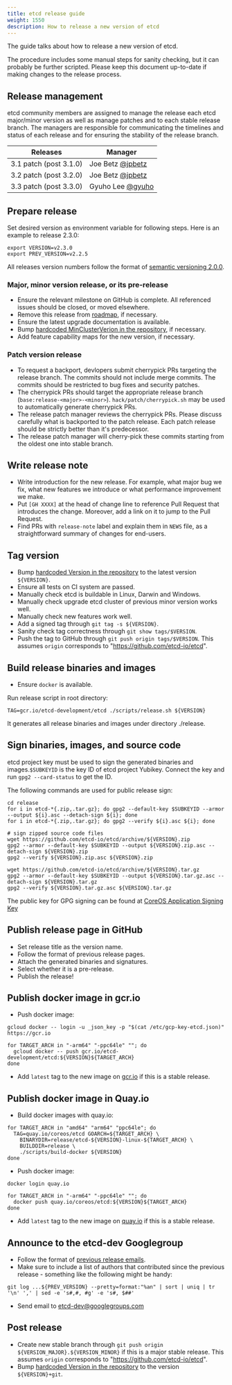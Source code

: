 ```yaml
---
title: etcd release guide
weight: 1550
description: How to release a new version of etcd
---
```


The guide talks about how to release a new version of etcd.

The procedure includes some manual steps for sanity checking, but it can probably be further scripted. Please keep this document up-to-date if making changes to the release process.

## Release management

etcd community members are assigned to manage the release each etcd major/minor version as well as manage patches
and to each stable release branch. The managers are responsible for communicating the timelines and status of each
release and for ensuring the stability of the release branch.

| Releases | Manager |
| -------- | ------- |
| 3.1 patch (post 3.1.0) | Joe Betz [@jpbetz](https://github.com/jpbetz) |
| 3.2 patch (post 3.2.0) | Joe Betz [@jpbetz](https://github.com/jpbetz) |
| 3.3 patch (post 3.3.0) | Gyuho Lee [@gyuho](https://github.com/gyuho) |

## Prepare release

Set desired version as environment variable for following steps. Here is an example to release 2.3.0:

```
export VERSION=v2.3.0
export PREV_VERSION=v2.2.5
```

All releases version numbers follow the format of [semantic versioning 2.0.0](http://semver.org/).

### Major, minor version release, or its pre-release

- Ensure the relevant milestone on GitHub is complete. All referenced issues should be closed, or moved elsewhere.
- Remove this release from [roadmap](https://github.com/etcd-io/etcd/blob/master/ROADMAP.md), if necessary.
- Ensure the latest upgrade documentation is available.
- Bump [hardcoded MinClusterVerion in the repository](https://github.com/etcd-io/etcd/blob/master/version/version.go#L29), if necessary.
- Add feature capability maps for the new version, if necessary.

### Patch version release

- To request a backport, devlopers submit cherrypick PRs targeting the release branch. The commits should not include merge commits. The commits should be restricted to bug fixes and security patches.
- The cherrypick PRs should target the appropriate release branch (`base:release-<major>-<minor>`). `hack/patch/cherrypick.sh` may be used to automatically generate cherrypick PRs.
- The release patch manager reviews the cherrypick PRs. Please discuss carefully what is backported to the patch release. Each patch release should be strictly better than it's predecessor.
- The release patch manager will cherry-pick these commits starting from the oldest one into stable branch.

## Write release note

- Write introduction for the new release. For example, what major bug we fix, what new features we introduce or what performance improvement we make.
- Put `[GH XXXX]` at the head of change line to reference Pull Request that introduces the change. Moreover, add a link on it to jump to the Pull Request.
- Find PRs with `release-note` label and explain them in `NEWS` file, as a straightforward summary of changes for end-users.

## Tag version

- Bump [hardcoded Version in the repository](https://github.com/etcd-io/etcd/blob/master/version/version.go#L30) to the latest version `${VERSION}`.
- Ensure all tests on CI system are passed.
- Manually check etcd is buildable in Linux, Darwin and Windows.
- Manually check upgrade etcd cluster of previous minor version works well.
- Manually check new features work well.
- Add a signed tag through `git tag -s ${VERSION}`.
- Sanity check tag correctness through `git show tags/$VERSION`.
- Push the tag to GitHub through `git push origin tags/$VERSION`. This assumes `origin` corresponds to "https://github.com/etcd-io/etcd".

## Build release binaries and images

- Ensure `docker` is available.

Run release script in root directory:

```
TAG=gcr.io/etcd-development/etcd ./scripts/release.sh ${VERSION}
```

It generates all release binaries and images under directory ./release.

## Sign binaries, images, and source code

etcd project key must be used to sign the generated binaries and images.`$SUBKEYID` is the key ID of etcd project Yubikey. Connect the key and run `gpg2 --card-status` to get the ID.

The following commands are used for public release sign:

```
cd release
for i in etcd-*{.zip,.tar.gz}; do gpg2 --default-key $SUBKEYID --armor --output ${i}.asc --detach-sign ${i}; done
for i in etcd-*{.zip,.tar.gz}; do gpg2 --verify ${i}.asc ${i}; done

# sign zipped source code files
wget https://github.com/etcd-io/etcd/archive/${VERSION}.zip
gpg2 --armor --default-key $SUBKEYID --output ${VERSION}.zip.asc --detach-sign ${VERSION}.zip
gpg2 --verify ${VERSION}.zip.asc ${VERSION}.zip

wget https://github.com/etcd-io/etcd/archive/${VERSION}.tar.gz
gpg2 --armor --default-key $SUBKEYID --output ${VERSION}.tar.gz.asc --detach-sign ${VERSION}.tar.gz
gpg2 --verify ${VERSION}.tar.gz.asc ${VERSION}.tar.gz
```

The public key for GPG signing can be found at [CoreOS Application Signing Key](https://coreos.com/security/app-signing-key)


## Publish release page in GitHub

- Set release title as the version name.
- Follow the format of previous release pages.
- Attach the generated binaries and signatures.
- Select whether it is a pre-release.
- Publish the release!

## Publish docker image in gcr.io

- Push docker image:

```
gcloud docker -- login -u _json_key -p "$(cat /etc/gcp-key-etcd.json)" https://gcr.io

for TARGET_ARCH in "-arm64" "-ppc64le" ""; do
  gcloud docker -- push gcr.io/etcd-development/etcd:${VERSION}${TARGET_ARCH}
done
```

- Add `latest` tag to the new image on [gcr.io](https://console.cloud.google.com/gcr/images/etcd-development/GLOBAL/etcd?project=etcd-development&authuser=1) if this is a stable release.

## Publish docker image in Quay.io

- Build docker images with quay.io:

```
for TARGET_ARCH in "amd64" "arm64" "ppc64le"; do
  TAG=quay.io/coreos/etcd GOARCH=${TARGET_ARCH} \
    BINARYDIR=release/etcd-${VERSION}-linux-${TARGET_ARCH} \
    BUILDDIR=release \
    ./scripts/build-docker ${VERSION}
done
```

- Push docker image:

```
docker login quay.io

for TARGET_ARCH in "-arm64" "-ppc64le" ""; do
  docker push quay.io/coreos/etcd:${VERSION}${TARGET_ARCH}
done
```

- Add `latest` tag to the new image on [quay.io](https://quay.io/repository/coreos/etcd?tag=latest&tab=tags) if this is a stable release.

## Announce to the etcd-dev Googlegroup

- Follow the format of [previous release emails](https://groups.google.com/forum/#!forum/etcd-dev).
- Make sure to include a list of authors that contributed since the previous release - something like the following might be handy:

```
git log ...${PREV_VERSION} --pretty=format:"%an" | sort | uniq | tr '\n' ',' | sed -e 's#,#, #g' -e 's#, $##'
```

- Send email to etcd-dev@googlegroups.com

## Post release

- Create new stable branch through `git push origin ${VERSION_MAJOR}.${VERSION_MINOR}` if this is a major stable release. This assumes `origin` corresponds to "https://github.com/etcd-io/etcd".
- Bump [hardcoded Version in the repository](https://github.com/etcd-io/etcd/blob/master/version/version.go#L30) to the version `${VERSION}+git`.
